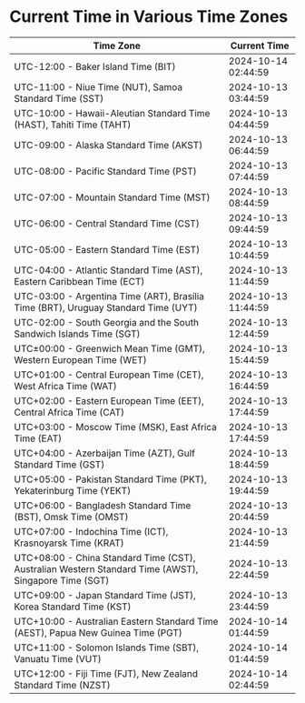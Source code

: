 # Current Time in Various Time Zones

| Time Zone | Current Time |
|-----------|--------------|
| UTC-12:00 - Baker Island Time (BIT) | 2024-10-14 02:44:59 |
| UTC-11:00 - Niue Time (NUT), Samoa Standard Time (SST) | 2024-10-13 03:44:59 |
| UTC-10:00 - Hawaii-Aleutian Standard Time (HAST), Tahiti Time (TAHT) | 2024-10-13 04:44:59 |
| UTC-09:00 - Alaska Standard Time (AKST) | 2024-10-13 06:44:59 |
| UTC-08:00 - Pacific Standard Time (PST) | 2024-10-13 07:44:59 |
| UTC-07:00 - Mountain Standard Time (MST) | 2024-10-13 08:44:59 |
| UTC-06:00 - Central Standard Time (CST) | 2024-10-13 09:44:59 |
| UTC-05:00 - Eastern Standard Time (EST) | 2024-10-13 10:44:59 |
| UTC-04:00 - Atlantic Standard Time (AST), Eastern Caribbean Time (ECT) | 2024-10-13 11:44:59 |
| UTC-03:00 - Argentina Time (ART), Brasília Time (BRT), Uruguay Standard Time (UYT) | 2024-10-13 11:44:59 |
| UTC-02:00 - South Georgia and the South Sandwich Islands Time (SGT) | 2024-10-13 12:44:59 |
| UTC±00:00 - Greenwich Mean Time (GMT), Western European Time (WET) | 2024-10-13 15:44:59 |
| UTC+01:00 - Central European Time (CET), West Africa Time (WAT) | 2024-10-13 16:44:59 |
| UTC+02:00 - Eastern European Time (EET), Central Africa Time (CAT) | 2024-10-13 17:44:59 |
| UTC+03:00 - Moscow Time (MSK), East Africa Time (EAT) | 2024-10-13 17:44:59 |
| UTC+04:00 - Azerbaijan Time (AZT), Gulf Standard Time (GST) | 2024-10-13 18:44:59 |
| UTC+05:00 - Pakistan Standard Time (PKT), Yekaterinburg Time (YEKT) | 2024-10-13 19:44:59 |
| UTC+06:00 - Bangladesh Standard Time (BST), Omsk Time (OMST) | 2024-10-13 20:44:59 |
| UTC+07:00 - Indochina Time (ICT), Krasnoyarsk Time (KRAT) | 2024-10-13 21:44:59 |
| UTC+08:00 - China Standard Time (CST), Australian Western Standard Time (AWST), Singapore Time (SGT) | 2024-10-13 22:44:59 |
| UTC+09:00 - Japan Standard Time (JST), Korea Standard Time (KST) | 2024-10-13 23:44:59 |
| UTC+10:00 - Australian Eastern Standard Time (AEST), Papua New Guinea Time (PGT) | 2024-10-14 01:44:59 |
| UTC+11:00 - Solomon Islands Time (SBT), Vanuatu Time (VUT) | 2024-10-14 01:44:59 |
| UTC+12:00 - Fiji Time (FJT), New Zealand Standard Time (NZST) | 2024-10-14 02:44:59 |

